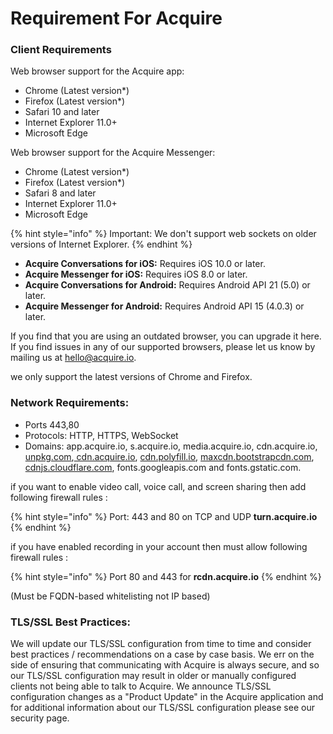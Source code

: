 # Requirement For Acquire

### Client Requirements <a id="client-requirements"></a>

Web browser support for the Acquire app:

* Chrome \(Latest version\*\)
* Firefox \(Latest version\*\)
* Safari 10 and later
* Internet Explorer 11.0+
* Microsoft Edge

Web browser support for the Acquire Messenger:

* Chrome \(Latest version\*\)
* Firefox \(Latest version\*\)
* Safari 8 and later
* Internet Explorer 11.0+
* Microsoft Edge

{% hint style="info" %}
Important: We don't support web sockets on older versions of Internet Explorer.
{% endhint %}

* **Acquire Conversations for iOS:** Requires iOS 10.0 or later.
* **Acquire Messenger for iOS:** Requires iOS 8.0 or later.
* **Acquire Conversations for Android:** Requires Android API 21 \(5.0\) or later.
* **Acquire Messenger for Android:** Requires Android API 15 \(4.0.3\) or later.

If you find that you are using an outdated browser, you can upgrade it here. If you find issues in any of our supported browsers, please let us know by mailing us at [hello@acquire.io](../../rest-apis/profiles-api/sender-emails.md).

we only support the latest versions of Chrome and Firefox.

### Network Requirements:

* Ports 443,80
* Protocols: HTTP, HTTPS, WebSocket
* Domains: app.acquire.io, s.acquire.io, media.acquire.io, cdn.acquire.io, [unpkg.com](http://unpkg.com/),[ cdn.acquire.io](http://cdn.acquire.io/), [cdn.polyfill.io](http://cdn.polyfill.io/), [maxcdn.bootstrapcdn.com](http://maxcdn.bootstrapcdn.com/), [cdnjs.cloudflare.com](http://cdnjs.cloudflare.com/), fonts.googleapis.com and fonts.gstatic.com.

if you want to enable video call, voice call, and screen sharing then add following firewall rules :

{% hint style="info" %}
Port: 443 and 80 on TCP and UDP **turn.acquire.io**
{% endhint %}

if you have enabled recording in your account then must allow following firewall rules :

{% hint style="info" %}
Port 80 and 443 for **rcdn.acquire.io**
{% endhint %}

\(Must be FQDN-based whitelisting not IP based\)

### TLS/SSL Best Practices:

We will update our TLS/SSL configuration from time to time and consider best practices / recommendations on a case by case basis. We err on the side of ensuring that communicating with Acquire is always secure, and so our TLS/SSL configuration may result in older or manually configured clients not being able to talk to Acquire. We announce TLS/SSL configuration changes as a "Product Update" in the Acquire application and for additional information about our TLS/SSL configuration please see our security page.


